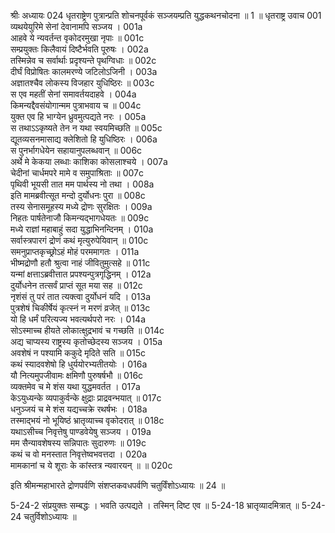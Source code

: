 श्रीः
अध्यायः 024
धृतराष्ट्रेण पुत्रान्प्रति शोचनपूर्वकं सञ्जयम्प्रति युद्धकथनचोदना ॥ 1 ॥
धृतराष्ट्र उवाच 	001  
व्यथयेयुरिमे सेनां देवानामपि सञ्जय ।	001a  
आहवे ये न्यवर्तन्त वृकोदरमुखा नृपाः ॥	001c  
सम्प्रयुक्तः किलैवायं दिष्टैर्भवति पूरुषः ।	002a  
तस्मिन्नेव च सर्वार्थाः प्रदृश्यन्ते पृथग्विधाः ॥	002c  
दीर्घं विप्रोषितः कालमरण्ये जटिलोऽजिनी ।	003a  
अज्ञातश्चैव लोकस्य विजहार युधिष्ठिरः ॥	003c  
स एव महतीं सेनां समावर्तयदाहवे ।	004a  
किमन्यद्दैवसंयोगान्मम पुत्राभवाय च ॥	004c  
युक्त एव हि भाग्येन ध्रुवमुत्पद्यते नरः ।	005a  
स तथाऽऽकृष्यते तेन न यथा स्वयमिच्छति ॥	005c  
द्यूतव्यसनमासाद्य क्लेशितो हि युधिष्ठिरः ।	006a  
स पुनर्भागधेयेन सहायानुपलब्धवान् ॥	006c  
अर्थे मे केकया लब्धाः काशिका कोसलाश्चये ।	007a  
चेदीनां चार्धमपरे मामे व समुपाश्रिताः ॥	007c  
पृथिवी भूयसी तात मम पार्थस्य नो तथा ।	008a  
इति मामब्रवीत्सूत मन्दो दुर्योधनः पुरा ॥	008c  
तस्य सेनासमूहस्य मध्ये द्रोणः सुरक्षितः ।	009a  
निहतः पार्षतेनाजौ किमन्यद्भागधेयतः ॥	009c  
मध्ये राज्ञां महाबाहुं सदा युद्धाभिनन्दिनम् ।	010a  
सर्वास्त्रपारगं द्रोणं कथं मृत्युरुपेयिवान् ॥	010c  
समनुप्राप्तकृच्छ्रोऽहं मोहं परममागतः ।	011a  
भीष्मद्रोणौ हतौ श्रुत्वा नाहं जीवितुमुत्सहे ॥	011c  
यन्मां क्षत्ताऽब्रवीत्तात प्रपश्यन्पुत्रगृद्धिनम् ।	012a  
दुर्योधनेन तत्सर्वं प्राप्तं सूत मया सह ॥	012c  
नृशंसं तु परं तात त्यक्त्वा दुर्योधनं यदि ।	013a  
पुत्रशेषं चिकीर्षेयं कृत्स्नं न मरणं व्रजेत् ॥	013c  
यो हि धर्मं परित्यज्य भवत्यर्थपरो नरः ।	014a  
सोऽस्माच्च हीयते लोकात्क्षुद्रभावं च गच्छति ॥	014c  
अद्य चाप्यस्य राष्ट्रस्य कृतोच्छेदस्य सञ्जय ।	015a  
अवशेषं न पश्यामि ककुदे मृदिते सति ॥	015c  
कथं स्यादवशेषो हि धुर्ययोरभ्यतीतयोः ।	016a  
यौ नित्यमुपजीवामः क्षमिणौ पुरुषर्षभौ ॥	016c  
व्यक्तमेव च मे शंस यथा युद्धमवर्तत ।	017a  
केऽयुध्यन्के व्यपाकुर्वन्के क्षुद्राः प्राद्रवन्भयात् ॥	017c  
धनुञ्जयं च मे शंस यद्यच्चक्रे रथर्षभः ।	018a  
तस्माद्भयं नो भूयिष्ठं भ्रातृव्याच्च वृकोदरात् ॥	018c  
यथाऽसीच्च निवृत्तेषु पाण्डवेयेषु सञ्जय ।	019a  
मम सैन्यावशेषस्य सन्निपातः सुदारुणः ॥	019c  
कथं च वो मनस्तात निवृत्तेष्वभवत्तदा ।	020a  
मामकानां च ये शूराः के कांस्तत्र न्यवारयन् ॥ ॥	020c  

इति श्रीमन्महाभारते द्रोणपर्वणि संशप्तकवधपर्वणि चतुर्विंशोऽध्यायः ॥ 24 ॥

5-24-2 संप्रयुक्तः सम्बद्धः । भवति उत्पद्यते । तस्मिन् दिष्ट एव ॥ 5-24-18 भ्रातृव्यादमित्रात् ॥ 5-24-24 चतुर्विशोऽध्यायः ॥


